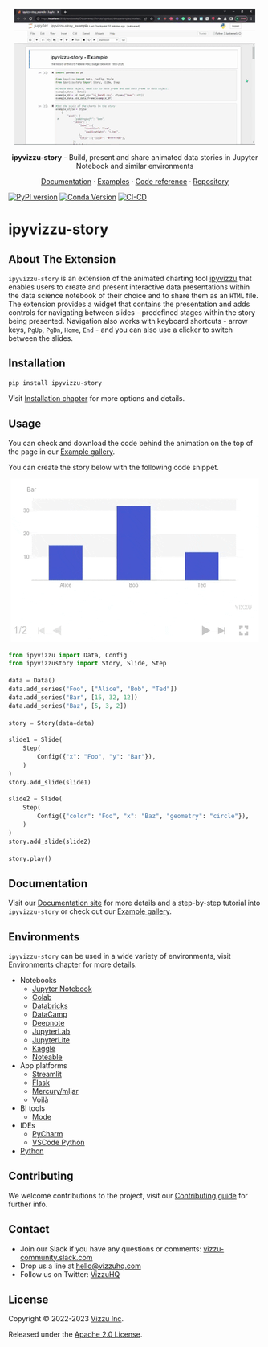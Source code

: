 <p align="center">
  <a href="./">
    <img src="./assets/ipyvizzu-story.gif" alt="ipyvizzu-story" />
  </a>
  <p align="center"><b>ipyvizzu-story</b> - Build, present and share animated data stories in Jupyter Notebook and similar environments</p>
  <p align="center">
    <a href="./">Documentation</a>
    · <a href="./examples/">Examples</a>
    · <a href="./reference/ipyvizzustory/">Code reference</a>
    · <a href="https://github.com/vizzuhq/ipyvizzu-story">Repository</a>
  </p>
</p>

[![PyPI version](https://badge.fury.io/py/ipyvizzu-story.svg)](https://badge.fury.io/py/ipyvizzu-story)
[![Conda Version](https://img.shields.io/conda/vn/conda-forge/ipyvizzu-story.svg)](https://anaconda.org/conda-forge/ipyvizzu-story)
[![CI-CD](https://github.com/vizzuhq/ipyvizzu-story/actions/workflows/cicd.yml/badge.svg?branch=main)](https://github.com/vizzuhq/ipyvizzu-story/actions/workflows/cicd.yml)

# ipyvizzu-story

## About The Extension

`ipyvizzu-story` is an extension of the animated charting tool
[ipyvizzu](https://github.com/vizzuhq/ipyvizzu) that enables users to create and
present interactive data presentations within the data science notebook of their
choice and to share them as an `HTML` file. The extension provides a widget that
contains the presentation and adds controls for navigating between slides -
predefined stages within the story being presented. Navigation also works with
keyboard shortcuts - arrow keys, `PgUp`, `PgDn`, `Home`, `End` - and you can
also use a clicker to switch between the slides.

## Installation

```sh
pip install ipyvizzu-story
```

Visit
[Installation chapter](./installation)
for more options and details.

## Usage

You can check and download the code behind the animation on the top of the page
in our
[Example gallery](./examples/usbudget/).

You can create the story below with the following code snippet.

<p align="center">
  <img src="./assets/readme-example.gif" alt="ipyvizzu-story" />
</p>

```python
from ipyvizzu import Data, Config
from ipyvizzustory import Story, Slide, Step

data = Data()
data.add_series("Foo", ["Alice", "Bob", "Ted"])
data.add_series("Bar", [15, 32, 12])
data.add_series("Baz", [5, 3, 2])

story = Story(data=data)

slide1 = Slide(
    Step(
        Config({"x": "Foo", "y": "Bar"}),
    )
)
story.add_slide(slide1)

slide2 = Slide(
    Step(
        Config({"color": "Foo", "x": "Baz", "geometry": "circle"}),
    )
)
story.add_slide(slide2)

story.play()
```

## Documentation

Visit our [Documentation site](./) for
more details and a step-by-step tutorial into `ipyvizzu-story` or check out our
[Example gallery](./examples/).

## Environments

`ipyvizzu-story` can be used in a wide variety of environments, visit
[Environments chapter](./environments/)
for more details.

- Notebooks
  - [Jupyter Notebook](./environments/notebook/jupyternotebook/)
  - [Colab](./environments/notebook/colab/)
  - [Databricks](./environments/notebook/databricks/)
  - [DataCamp](./environments/notebook/datacamp/)
  - [Deepnote](./environments/notebook/deepnote/)
  - [JupyterLab](./environments/notebook/jupyterlab/)
  - [JupyterLite](./environments/notebook/jupyterlite/)
  - [Kaggle](./environments/notebook/kaggle/)
  - [Noteable](./environments/notebook/noteable/)
- App platforms
  - [Streamlit](./environments/platform/streamlit/)
  - [Flask](./environments/platform/flask/)
  - [Mercury/mljar](./environments/platform/mercury/)
  - [Voilà](./environments/platform/voila/)
- BI tools
  - [Mode](./environments/bi/mode/)
- IDEs
  - [PyCharm](./environments/ide/pycharm/)
  - [VSCode Python](./environments/ide/vscode/)
- [Python](./environments/python/)

## Contributing

We welcome contributions to the project, visit our
[Contributing guide](./CONTRIBUTING) for
further info.

## Contact

- Join our Slack if you have any questions or comments:
  [vizzu-community.slack.com](https://join.slack.com/t/vizzu-community/shared_invite/zt-w2nqhq44-2CCWL4o7qn2Ns1EFSf9kEg)
- Drop us a line at hello@vizzuhq.com
- Follow us on Twitter: [VizzuHQ](https://twitter.com/VizzuHQ)

## License

Copyright © 2022-2023 [Vizzu Inc](https://vizzuhq.com).

Released under the
[Apache 2.0 License](./LICENSE).
